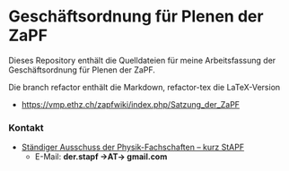 # Geschäftsordnung für Plenen der ZaPF

Dieses Repository enthält die Quelldateien für meine Arbeitsfassung der Geschäftsordnung für Plenen der ZaPF.

Die branch refactor enthält die Markdown, refactor-tex die LaTeX-Version


* <https://vmp.ethz.ch/zapfwiki/index.php/Satzung_der_ZaPF>

### Kontakt

* [Ständiger Ausschuss der Physik-Fachschaften – kurz StAPF](http://zapfev.de/zapf/stapf)
  * E-Mail: **der.stapf →AT→ gmail.com**
